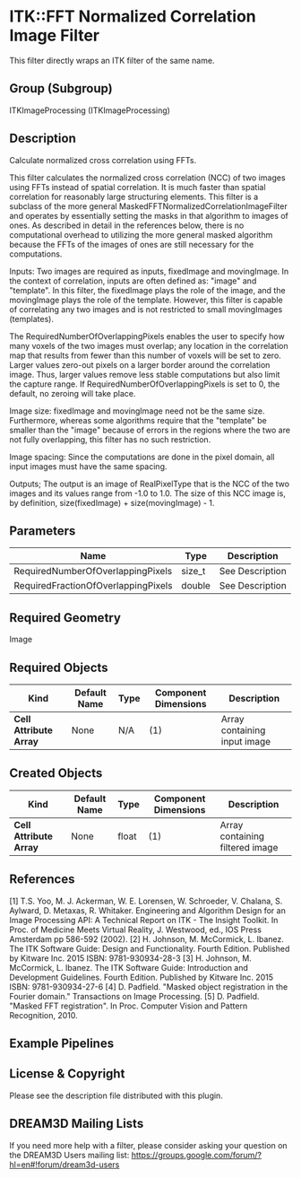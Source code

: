 # ITK::FFT Normalized Correlation Image Filter

This filter directly wraps an ITK filter of the same name.

## Group (Subgroup) ##

ITKImageProcessing (ITKImageProcessing)

## Description ##

Calculate normalized cross correlation using FFTs.

This filter calculates the normalized cross correlation (NCC) of two images
using FFTs instead of spatial correlation. It is much faster than spatial
correlation for reasonably large structuring elements. This filter is a
subclass of the more general MaskedFFTNormalizedCorrelationImageFilter and
operates by essentially setting the masks in that algorithm to images of ones.
As described in detail in the references below, there is no computational
overhead to utilizing the more general masked algorithm because the FFTs of the
images of ones are still necessary for the computations.

Inputs: Two images are required as inputs, fixedImage and movingImage. In the
context of correlation, inputs are often defined as: "image" and "template". In
this filter, the fixedImage plays the role of the image, and the movingImage
plays the role of the template. However, this filter is capable of correlating
any two images and is not restricted to small movingImages (templates).

The RequiredNumberOfOverlappingPixels enables the user to specify how many voxels of the two images must overlap; any location in the correlation map that results from fewer than this number of voxels will be set to zero. Larger values zero-out pixels on a larger border around the correlation image. Thus, larger values remove less stable computations but also limit the capture range. If RequiredNumberOfOverlappingPixels is set to 0, the default, no zeroing will take place.

Image size: fixedImage and movingImage need not be the same size. Furthermore,
whereas some algorithms require that the "template" be smaller than the "image"
because of errors in the regions where the two are not fully overlapping, this
filter has no such restriction.

Image spacing: Since the computations are done in the pixel domain, all input
images must have the same spacing.

Outputs; The output is an image of RealPixelType that is the NCC of the two
images and its values range from -1.0 to 1.0. The size of this NCC image is, by
definition, size(fixedImage) + size(movingImage) - 1.

## Parameters ##

| Name | Type | Description |
|------|------|-------------|
| RequiredNumberOfOverlappingPixels | size_t| See Description |
| RequiredFractionOfOverlappingPixels | double| See Description |


## Required Geometry ##

Image

## Required Objects ##

| Kind | Default Name | Type | Component Dimensions | Description |
|------|--------------|------|----------------------|-------------|
| **Cell Attribute Array** | None | N/A | (1)  | Array containing input image

## Created Objects ##

| Kind | Default Name | Type | Component Dimensions | Description |
|------|--------------|------|----------------------|-------------|
| **Cell Attribute Array** | None | float | (1)  | Array containing filtered image

## References ##

[1] T.S. Yoo, M. J. Ackerman, W. E. Lorensen, W. Schroeder, V. Chalana, S. Aylward, D. Metaxas, R. Whitaker. Engineering and Algorithm Design for an Image Processing API: A Technical Report on ITK - The Insight Toolkit. In Proc. of Medicine Meets Virtual Reality, J. Westwood, ed., IOS Press Amsterdam pp 586-592 (2002).
[2] H. Johnson, M. McCormick, L. Ibanez. The ITK Software Guide: Design and Functionality. Fourth Edition. Published by Kitware Inc. 2015 ISBN: 9781-930934-28-3
[3] H. Johnson, M. McCormick, L. Ibanez. The ITK Software Guide: Introduction and Development Guidelines. Fourth Edition. Published by Kitware Inc. 2015 ISBN: 9781-930934-27-6
[4] D. Padfield. "Masked object registration in the Fourier domain." Transactions on Image Processing.
[5] D. Padfield. "Masked FFT registration". In Proc. Computer Vision and Pattern Recognition, 2010.

## Example Pipelines ##



## License & Copyright ##

Please see the description file distributed with this plugin.

## DREAM3D Mailing Lists ##

If you need more help with a filter, please consider asking your question on the DREAM3D Users mailing list:
https://groups.google.com/forum/?hl=en#!forum/dream3d-users
